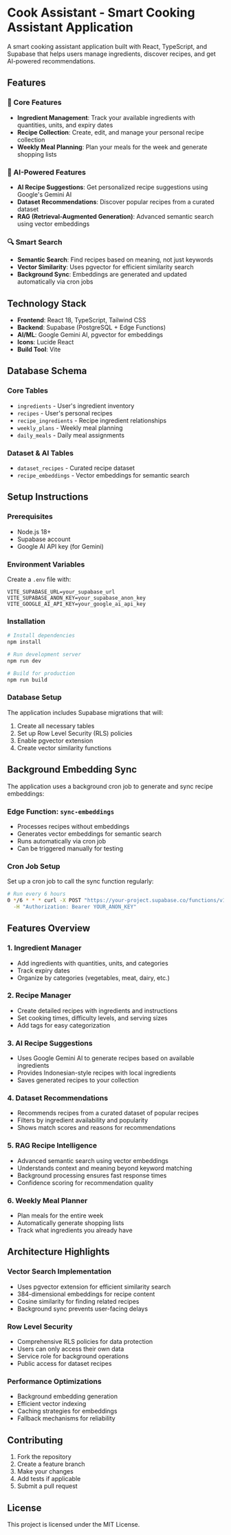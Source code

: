 # Cook Assistant - Smart Cooking Assistant Application

A smart cooking assistant application built with React, TypeScript, and Supabase that helps users manage ingredients, discover recipes, and get AI-powered recommendations.

## Features

### 🥘 Core Features
- **Ingredient Management**: Track your available ingredients with quantities, units, and expiry dates
- **Recipe Collection**: Create, edit, and manage your personal recipe collection
- **Weekly Meal Planning**: Plan your meals for the week and generate shopping lists

### 🤖 AI-Powered Features
- **AI Recipe Suggestions**: Get personalized recipe suggestions using Google's Gemini AI
- **Dataset Recommendations**: Discover popular recipes from a curated dataset
- **RAG (Retrieval-Augmented Generation)**: Advanced semantic search using vector embeddings

### 🔍 Smart Search
- **Semantic Search**: Find recipes based on meaning, not just keywords
- **Vector Similarity**: Uses pgvector for efficient similarity search
- **Background Sync**: Embeddings are generated and updated automatically via cron jobs

## Technology Stack

- **Frontend**: React 18, TypeScript, Tailwind CSS
- **Backend**: Supabase (PostgreSQL + Edge Functions)
- **AI/ML**: Google Gemini AI, pgvector for embeddings
- **Icons**: Lucide React
- **Build Tool**: Vite

## Database Schema

### Core Tables
- `ingredients` - User's ingredient inventory
- `recipes` - User's personal recipes
- `recipe_ingredients` - Recipe ingredient relationships
- `weekly_plans` - Weekly meal planning
- `daily_meals` - Daily meal assignments

### Dataset & AI Tables
- `dataset_recipes` - Curated recipe dataset
- `recipe_embeddings` - Vector embeddings for semantic search

## Setup Instructions

### Prerequisites
- Node.js 18+ 
- Supabase account
- Google AI API key (for Gemini)

### Environment Variables
Create a `.env` file with:
```env
VITE_SUPABASE_URL=your_supabase_url
VITE_SUPABASE_ANON_KEY=your_supabase_anon_key
VITE_GOOGLE_AI_API_KEY=your_google_ai_api_key
```

### Installation
```bash
# Install dependencies
npm install

# Run development server
npm run dev

# Build for production
npm run build
```

### Database Setup
The application includes Supabase migrations that will:
1. Create all necessary tables
2. Set up Row Level Security (RLS) policies
3. Enable pgvector extension
4. Create vector similarity functions

## Background Embedding Sync

The application uses a background cron job to generate and sync recipe embeddings:

### Edge Function: `sync-embeddings`
- Processes recipes without embeddings
- Generates vector embeddings for semantic search
- Runs automatically via cron job
- Can be triggered manually for testing

### Cron Job Setup
Set up a cron job to call the sync function regularly:
```bash
# Run every 6 hours
0 */6 * * * curl -X POST "https://your-project.supabase.co/functions/v1/sync-embeddings" \
  -H "Authorization: Bearer YOUR_ANON_KEY"
```

## Features Overview

### 1. Ingredient Manager
- Add ingredients with quantities, units, and categories
- Track expiry dates
- Organize by categories (vegetables, meat, dairy, etc.)

### 2. Recipe Manager
- Create detailed recipes with ingredients and instructions
- Set cooking times, difficulty levels, and serving sizes
- Add tags for easy categorization

### 3. AI Recipe Suggestions
- Uses Google Gemini AI to generate recipes based on available ingredients
- Provides Indonesian-style recipes with local ingredients
- Saves generated recipes to your collection

### 4. Dataset Recommendations
- Recommends recipes from a curated dataset of popular recipes
- Filters by ingredient availability and popularity
- Shows match scores and reasons for recommendations

### 5. RAG Recipe Intelligence
- Advanced semantic search using vector embeddings
- Understands context and meaning beyond keyword matching
- Background processing ensures fast response times
- Confidence scoring for recommendation quality

### 6. Weekly Meal Planner
- Plan meals for the entire week
- Automatically generate shopping lists
- Track what ingredients you already have

## Architecture Highlights

### Vector Search Implementation
- Uses pgvector extension for efficient similarity search
- 384-dimensional embeddings for recipe content
- Cosine similarity for finding related recipes
- Background sync prevents user-facing delays

### Row Level Security
- Comprehensive RLS policies for data protection
- Users can only access their own data
- Service role for background operations
- Public access for dataset recipes

### Performance Optimizations
- Background embedding generation
- Efficient vector indexing
- Caching strategies for embeddings
- Fallback mechanisms for reliability

## Contributing

1. Fork the repository
2. Create a feature branch
3. Make your changes
4. Add tests if applicable
5. Submit a pull request

## License

This project is licensed under the MIT License.
